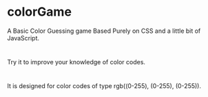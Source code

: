 # colorGame
A Basic Color Guessing game Based Purely on CSS and a little bit of JavaScript.
#
Try it to improve your knowledge of color codes.
#
It is designed for color codes of type rgb((0-255), (0-255), (0-255)).

